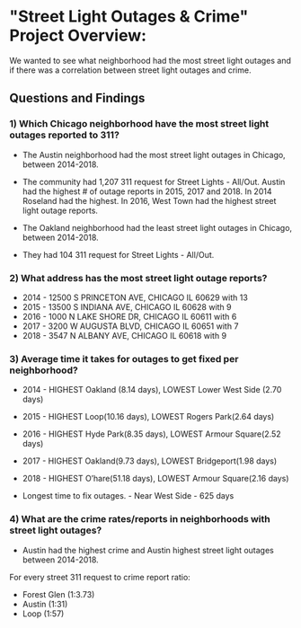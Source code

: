 # "Street Light Outages & Crime" Project Overview:

We wanted to see what neighborhood had the most street light outages and if there was a correlation between street light outages and crime. 

## Questions and Findings

### 1) Which Chicago neighborhood have the most street light outages reported to 311?

* The Austin neighborhood had the most street light outages in Chicago, between 2014-2018.
* The community had 1,207 311 request for Street Lights - All/Out. Austin had the highest # of outage
reports in 2015, 2017 and 2018. In 2014 Roseland had the highest. In 2016, West Town had the
highest street light outage reports.

* The Oakland neighborhood had the least street light outages in Chicago, between 2014-2018.
* They had 104 311 request for Street Lights - All/Out.


### 2) What address has the most street light outage reports?

* 2014 - 12500 S PRINCETON AVE, CHICAGO IL 60629 with 13
* 2015 - 13500 S INDIANA AVE, CHICAGO IL 60628 with 9
* 2016 - 1000 N LAKE SHORE DR, CHICAGO IL 60611 with 6
* 2017 - 3200 W AUGUSTA BLVD, CHICAGO IL 60651 with 7
* 2018 - 3547 N ALBANY AVE, CHICAGO IL 60618 with  9

### 3) Average time it takes for outages to get fixed per neighborhood?

* 2014 - HIGHEST Oakland (8.14 days), LOWEST Lower West Side (2.70 days)
* 2015 - HIGHEST Loop(10.16 days), LOWEST Rogers Park(2.64 days)
* 2016 - HIGHEST Hyde Park(8.35 days), LOWEST Armour Square(2.52 days)
* 2017 - HIGHEST Oakland(9.73 days), LOWEST Bridgeport(1.98 days)
* 2018 - HIGHEST O’hare(51.18 days), LOWEST Armour Square(2.16 days)

* Longest time to fix outages. - Near West Side - 625 days

### 4) What are the crime rates/reports in neighborhoods with street light outages?

* Austin had the highest crime and Austin highest street light outages between 2014-2018.

For every street 311 request to crime report ratio:
* Forest Glen (1:3.73)
* Austin (1:31)
* Loop (1:57)